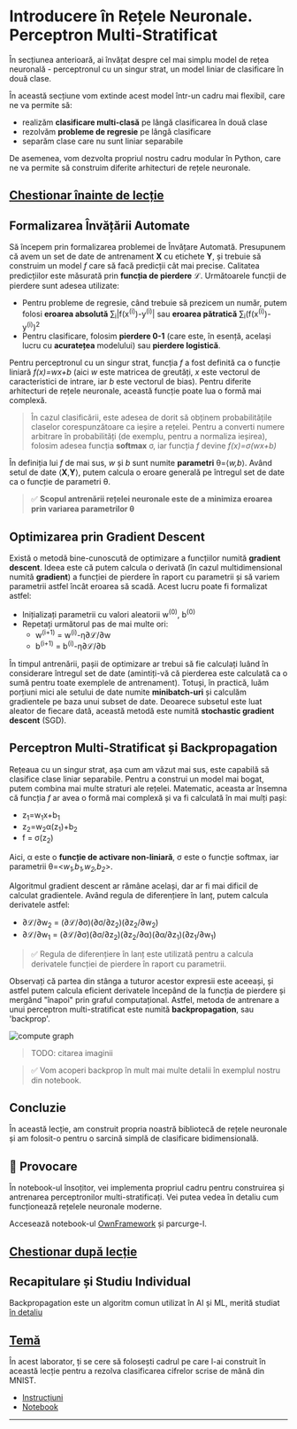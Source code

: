 <!--
CO_OP_TRANSLATOR_METADATA:
{
  "original_hash": "789d6c3fb6fc7948a470b33078a5983a",
  "translation_date": "2025-09-23T14:20:28+00:00",
  "source_file": "lessons/3-NeuralNetworks/04-OwnFramework/README.md",
  "language_code": "ro"
}
-->
# Introducere în Rețele Neuronale. Perceptron Multi-Stratificat

În secțiunea anterioară, ai învățat despre cel mai simplu model de rețea neuronală - perceptronul cu un singur strat, un model liniar de clasificare în două clase.

În această secțiune vom extinde acest model într-un cadru mai flexibil, care ne va permite să:

* realizăm **clasificare multi-clasă** pe lângă clasificarea în două clase
* rezolvăm **probleme de regresie** pe lângă clasificare
* separăm clase care nu sunt liniar separabile

De asemenea, vom dezvolta propriul nostru cadru modular în Python, care ne va permite să construim diferite arhitecturi de rețele neuronale.

## [Chestionar înainte de lecție](https://ff-quizzes.netlify.app/en/ai/quiz/7)

## Formalizarea Învățării Automate

Să începem prin formalizarea problemei de Învățare Automată. Presupunem că avem un set de date de antrenament **X** cu etichete **Y**, și trebuie să construim un model *f* care să facă predicții cât mai precise. Calitatea predicțiilor este măsurată prin **funcția de pierdere** &lagran;. Următoarele funcții de pierdere sunt adesea utilizate:

* Pentru probleme de regresie, când trebuie să prezicem un număr, putem folosi **eroarea absolută** &sum;<sub>i</sub>|f(x<sup>(i)</sup>)-y<sup>(i)</sup>| sau **eroarea pătratică** &sum;<sub>i</sub>(f(x<sup>(i)</sup>)-y<sup>(i)</sup>)<sup>2</sup>
* Pentru clasificare, folosim **pierdere 0-1** (care este, în esență, același lucru cu **acuratețea** modelului) sau **pierdere logistică**.

Pentru perceptronul cu un singur strat, funcția *f* a fost definită ca o funcție liniară *f(x)=wx+b* (aici *w* este matricea de greutăți, *x* este vectorul de caracteristici de intrare, iar *b* este vectorul de bias). Pentru diferite arhitecturi de rețele neuronale, această funcție poate lua o formă mai complexă.

> În cazul clasificării, este adesea de dorit să obținem probabilitățile claselor corespunzătoare ca ieșire a rețelei. Pentru a converti numere arbitrare în probabilități (de exemplu, pentru a normaliza ieșirea), folosim adesea funcția **softmax** &sigma;, iar funcția *f* devine *f(x)=&sigma;(wx+b)*

În definiția lui *f* de mai sus, *w* și *b* sunt numite **parametri** &theta;=⟨*w,b*⟩. Având setul de date ⟨**X**,**Y**⟩, putem calcula o eroare generală pe întregul set de date ca o funcție de parametri &theta;.

> ✅ **Scopul antrenării rețelei neuronale este de a minimiza eroarea prin variarea parametrilor &theta;**

## Optimizarea prin Gradient Descent

Există o metodă bine-cunoscută de optimizare a funcțiilor numită **gradient descent**. Ideea este că putem calcula o derivată (în cazul multidimensional numită **gradient**) a funcției de pierdere în raport cu parametrii și să variem parametrii astfel încât eroarea să scadă. Acest lucru poate fi formalizat astfel:

* Inițializați parametrii cu valori aleatorii w<sup>(0)</sup>, b<sup>(0)</sup>
* Repetați următorul pas de mai multe ori:
    - w<sup>(i+1)</sup> = w<sup>(i)</sup>-&eta;&part;&lagran;/&part;w
    - b<sup>(i+1)</sup> = b<sup>(i)</sup>-&eta;&part;&lagran;/&part;b

În timpul antrenării, pașii de optimizare ar trebui să fie calculați luând în considerare întregul set de date (amintiți-vă că pierderea este calculată ca o sumă pentru toate exemplele de antrenament). Totuși, în practică, luăm porțiuni mici ale setului de date numite **minibatch-uri** și calculăm gradientele pe baza unui subset de date. Deoarece subsetul este luat aleator de fiecare dată, această metodă este numită **stochastic gradient descent** (SGD).

## Perceptron Multi-Stratificat și Backpropagation

Rețeaua cu un singur strat, așa cum am văzut mai sus, este capabilă să clasifice clase liniar separabile. Pentru a construi un model mai bogat, putem combina mai multe straturi ale rețelei. Matematic, aceasta ar însemna că funcția *f* ar avea o formă mai complexă și va fi calculată în mai mulți pași:
* z<sub>1</sub>=w<sub>1</sub>x+b<sub>1</sub>
* z<sub>2</sub>=w<sub>2</sub>&alpha;(z<sub>1</sub>)+b<sub>2</sub>
* f = &sigma;(z<sub>2</sub>)

Aici, &alpha; este o **funcție de activare non-liniară**, &sigma; este o funcție softmax, iar parametrii &theta;=<*w<sub>1</sub>,b<sub>1</sub>,w<sub>2</sub>,b<sub>2</sub>*>.

Algoritmul gradient descent ar rămâne același, dar ar fi mai dificil de calculat gradientele. Având regula de diferențiere în lanț, putem calcula derivatele astfel:

* &part;&lagran;/&part;w<sub>2</sub> = (&part;&lagran;/&part;&sigma;)(&part;&sigma;/&part;z<sub>2</sub>)(&part;z<sub>2</sub>/&part;w<sub>2</sub>)
* &part;&lagran;/&part;w<sub>1</sub> = (&part;&lagran;/&part;&sigma;)(&part;&sigma;/&part;z<sub>2</sub>)(&part;z<sub>2</sub>/&part;&alpha;)(&part;&alpha;/&part;z<sub>1</sub>)(&part;z<sub>1</sub>/&part;w<sub>1</sub>)

> ✅ Regula de diferențiere în lanț este utilizată pentru a calcula derivatele funcției de pierdere în raport cu parametrii.

Observați că partea din stânga a tuturor acestor expresii este aceeași, și astfel putem calcula eficient derivatele începând de la funcția de pierdere și mergând "înapoi" prin graful computațional. Astfel, metoda de antrenare a unui perceptron multi-stratificat este numită **backpropagation**, sau 'backprop'.

<img alt="compute graph" src="images/ComputeGraphGrad.png"/>

> TODO: citarea imaginii

> ✅ Vom acoperi backprop în mult mai multe detalii în exemplul nostru din notebook.  

## Concluzie

În această lecție, am construit propria noastră bibliotecă de rețele neuronale și am folosit-o pentru o sarcină simplă de clasificare bidimensională.

## 🚀 Provocare

În notebook-ul însoțitor, vei implementa propriul cadru pentru construirea și antrenarea perceptronilor multi-stratificați. Vei putea vedea în detaliu cum funcționează rețelele neuronale moderne.

Accesează notebook-ul [OwnFramework](OwnFramework.ipynb) și parcurge-l.

## [Chestionar după lecție](https://ff-quizzes.netlify.app/en/ai/quiz/8)

## Recapitulare și Studiu Individual

Backpropagation este un algoritm comun utilizat în AI și ML, merită studiat [în detaliu](https://wikipedia.org/wiki/Backpropagation)

## [Temă](lab/README.md)

În acest laborator, ți se cere să folosești cadrul pe care l-ai construit în această lecție pentru a rezolva clasificarea cifrelor scrise de mână din MNIST.

* [Instrucțiuni](lab/README.md)
* [Notebook](lab/MyFW_MNIST.ipynb)

---

